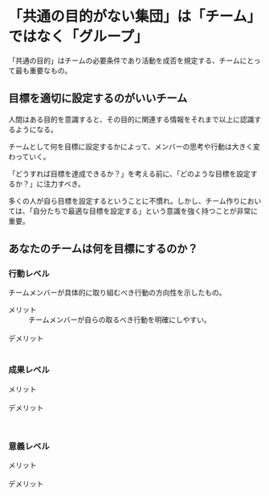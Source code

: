 # 「共通の目的がない集団」は「チーム」ではなく「グループ」
「共通の目的」はチームの必要条件であり活動を成否を規定する、チームにとって最も重要なもの。

## 目標を適切に設定するのがいいチーム
人間はある目的を意識すると、その目的に関連する情報をそれまで以上に認識するようになる。

チームとして何を目標に設定するかによって、メンバーの思考や行動は大きく変わっていく。

「どうすれば目標を達成できるか？」を考える前に、「どのような目標を設定するか？」に注力すべき。

多くの人が自ら目標を設定するということに不慣れ。しかし、チーム作りにおいては、「自分たちで最適な目標を設定する」という意識を強く持つことが非常に重要。

## あなたのチームは何を目標にするのか？
### 行動レベル
チームメンバーが具体的に取り組むべき行動の方向性を示したもの。<br>
<dl>
<dt>メリット</dt>
<dd>チームメンバーが自らの取るべき行動を明確にしやすい。</dd>
<br>
<dt>デメリット</dt>
<dd></dd>
<br>
</dl>

### 成果レベル
<dl>
<dt>メリット</dt>
<dd></dd>
<br>
<dt>デメリット</dt>
<dd></dd>
</dl>
<br>

### 意義レベル
<dl>
<dt>メリット</dt>
<dd></dd>
<br>
<dt>デメリット</dt>
<dd></dd>
<br>
</dl>